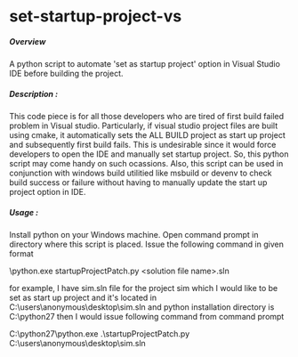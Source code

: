 # set-startup-project-vs
##### Overview

A python script to automate 'set as startup project' option in Visual Studio IDE before building the project.

##### Description :

This code piece is for all those developers who are tired of first build failed problem in Visual studio. Particularly, if visual studio project files are built using cmake, it automatically sets the ALL BUILD project as start up project and subsequently first build fails. This is undesirable since it would force developers to open the IDE and manually set startup project. So, this python script may come handy on such ocassions. Also, this script can be used in conjunction with windows build utilitied like msbuild or devenv to check build success or failure without having to manually update the start up project option in IDE.

##### Usage : 

Install python on your Windows machine. Open command prompt in directory where this script is placed. Issue the following command in given format

<python directory>\python.exe startupProjectPatch.py <disk location>\<solution file name>.sln

for example, I have sim.sln file for the project sim which I would like to be set as start up project and it's located in C:\users\anonymous\desktop\sim.sln and python installation directory is C:\python27 then I would issue following command from command prompt

C:\python27\python.exe .\startupProjectPatch.py C:\users\anonymous\desktop\sim.sln
